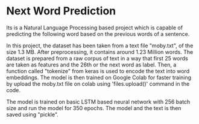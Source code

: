 # Next Word Prediction
Its is a Natural Language Processing based project which is capable of predicting the following word based on the previous words of a sentence.

In this project, the dataset has been taken from a text file "moby.txt", of the size 1.3 MB. After preprocessing, it contains around 1.23 Million words. The dataset is prepared from a raw corpus of text in a way that first 25 words are taken as features and the 26th or the next word as label. Then, a function called "tokenize" from keras is used to encode the text into word embeddings. The model is then trained on Google Colab for faster training by upload the moby.txt file on colab using 'files.upload()' command in the code.

The model is trained on basic LSTM based neural network with 256 batch size and run the model for 350 epochs. The model and the text is then saved using "pickle".
